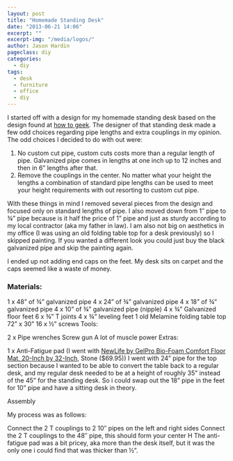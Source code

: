 ```yaml
---
layout: post
title: "Homemade Standing Desk"
date: "2013-06-21 14:06"
excerpt: ""
excerpt-img: "/media/logos/"
author: Jason Hardin
pageclass: diy
categories:
  - diy
tags:
  - desk
  - furniture
  - office
  - diy
---
```

I started off with a design for my homemade standing desk based on the design found at [how to geek](http://www.howtogeek.com/128661/diy-standing-desk-sports-super-sturdy-galvanized-pipe-legs/). The designer of that standing desk made a few odd choices regarding pipe lengths and extra couplings in my opinion. The odd choices I decided to do with out were:

1. No custom cut pipe, custom cuts costs more than a regular length of pipe. Galvanized pipe comes in lengths at one inch up to 12 inches and then in 6” lengths after that.
1. Remove the couplings in the center. No matter what your height the lengths a combination of standard pipe lengths can be used to meet your height requirements with out resorting to custom cut pipe.

With these things in mind I removed several pieces from the design and focused only on standard lengths of pipe. I also moved down from 1″ pipe to ¾” pipe because is it half the price of 1” pipe and just as sturdy according to my local contractor (aka my father in law). I am also not big on aesthetics in my office (I was using an old folding table top for a desk previously) so I skipped painting. If you wanted a different look you could just buy the black galvanized pipe and skip the painting again.

I ended up not adding end caps on the feet. My desk sits on carpet and the caps seemed like a waste of money.

### Materials:

1 x 48” of ¾” galvanized pipe
4 x 24” of ¾” galvanized pipe
4 x 18” of ¾” galvanized pipe
4 x 10” of ¾” galvanized pipe (nipple)
4 x ¾” Galvanized floor feet
6 x ¾” T joints
4 x ¾” leveling feet
1 old Melamine folding table top 72” x 30”
16 x ½” screws
Tools:

2 x Pipe wrenches
Screw gun
A lot of muscle power
Extras:

1 x Anti-Fatigue pad (I went with [NewLife by GelPro Bio-Foam Comfort Floor Mat, 20-Inch by 32-Inch](http://www.amazon.com/dp/B0057GV3WQ/ref=pe_175190_21431760_M3T1_ST1_dp_1), Stone ($69.95))
I went with 24” pipe for the top section because I wanted to be able to convert the table back to a regular desk, and my regular desk needed to be at a height of roughly 35” instead of the 45” for the standing desk. So i could swap out the 18” pipe in the feet for 10” pipe and have a sitting desk in theory.

Assembly

My process was as follows:

Connect the 2 T couplings to 2 10″ pipes on the left and right sides
Connect the 2 T couplings to the 48″ pipe, this should form your center H
The anti-fatigue pad was a bit pricey, aka more than the desk itself, but it was the only one i could find that was thicker than ½”.
